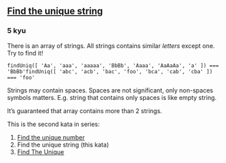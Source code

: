 <h2><a href=https://www.codewars.com/kata/585d8c8a28bc7403ea0000c3/train/javascript target="_blank">Find the unique string</a></h2><h3>5 kyu</h3><p>There is an array of strings. All strings contains similar <em>letters</em> except one. Try to find it!</p><pre><code class="language-javascript"><span class="cm-variable">findUniq</span>([ <span class="cm-string">'Aa'</span>, <span class="cm-string">'aaa'</span>, <span class="cm-string">'aaaaa'</span>, <span class="cm-string">'BbBb'</span>, <span class="cm-string">'Aaaa'</span>, <span class="cm-string">'AaAaAa'</span>, <span class="cm-string">'a'</span> ]) <span class="cm-operator">===</span> <span class="cm-string">'BbBb'</span><span class="cm-variable">findUniq</span>([ <span class="cm-string">'abc'</span>, <span class="cm-string">'acb'</span>, <span class="cm-string">'bac'</span>, <span class="cm-string">'foo'</span>, <span class="cm-string">'bca'</span>, <span class="cm-string">'cab'</span>, <span class="cm-string">'cba'</span> ]) <span class="cm-operator">===</span> <span class="cm-string">'foo'</span></code></pre><pre style="display: none;"><code class="language-php"><span class="cm-variable">find_uniq</span>([ <span class="cm-string">'Aa'</span>, <span class="cm-string">'aaa'</span>, <span class="cm-string">'aaaaa'</span>, <span class="cm-string">'BbBb'</span>, <span class="cm-string">'Aaaa'</span>, <span class="cm-string">'AaAaAa'</span>, <span class="cm-string">'a'</span> ]); <span class="cm-comment">// =&gt; 'BbBb'</span><span class="cm-variable">find_uniq</span>([ <span class="cm-string">'abc'</span>, <span class="cm-string">'acb'</span>, <span class="cm-string">'bac'</span>, <span class="cm-string">'foo'</span>, <span class="cm-string">'bca'</span>, <span class="cm-string">'cab'</span>, <span class="cm-string">'cba'</span> ]); <span class="cm-comment">// =&gt; 'foo'</span></code></pre><pre style="display: none;"><code class="language-python"><span class="cm-variable">find_uniq</span>([ <span class="cm-string">'Aa'</span>, <span class="cm-string">'aaa'</span>, <span class="cm-string">'aaaaa'</span>, <span class="cm-string">'BbBb'</span>, <span class="cm-string">'Aaaa'</span>, <span class="cm-string">'AaAaAa'</span>, <span class="cm-string">'a'</span> ]) <span class="cm-comment"># =&gt; 'BbBb'</span><span class="cm-variable">find_uniq</span>([ <span class="cm-string">'abc'</span>, <span class="cm-string">'acb'</span>, <span class="cm-string">'bac'</span>, <span class="cm-string">'foo'</span>, <span class="cm-string">'bca'</span>, <span class="cm-string">'cab'</span>, <span class="cm-string">'cba'</span> ]) <span class="cm-comment"># =&gt; 'foo'</span></code></pre><pre style="display: none;"><code class="language-cobol">      FindUniq([ <span class="cm-string">'</span><span class="cm-string">Aa'</span>, <span class="cm-string">'</span><span class="cm-string">aaa'</span>, <span class="cm-string">'</span><span class="cm-string">aaaaa'</span>, <span class="cm-string">'</span><span class="cm-string">BbBb'</span>, <span class="cm-string">'</span><span class="cm-string">Aaaa'</span>, <span class="cm-string">'</span><span class="cm-string">AaAaAa'</span>, <span class="cm-string">'</span><span class="cm-string">a'</span> ])      <span class="cm-comment">* =&gt; result = 'BbBb'</span>      FindUniq([ <span class="cm-string">'</span><span class="cm-string">abc'</span>, <span class="cm-string">'</span><span class="cm-string">acb'</span>, <span class="cm-string">'</span><span class="cm-string">bac'</span>, <span class="cm-string">'</span><span class="cm-string">foo'</span>, <span class="cm-string">'</span><span class="cm-string">bca'</span>, <span class="cm-string">'</span><span class="cm-string">cab'</span>, <span class="cm-string">'</span><span class="cm-string">cba'</span> ])      <span class="cm-comment">* =&gt; result = 'foo'</span></code></pre><p>Strings may contain spaces. Spaces are not significant, only non-spaces symbols matters. E.g. string that contains only spaces is like empty string.</p><p>It’s guaranteed that array contains more than 2 strings.</p><p>This is the second kata in series:</p><ol><li><a href="https://www.codewars.com/kata/585d7d5adb20cf33cb000235" data-turbolinks="false" target="_blank">Find the unique number</a></li><li>Find the unique string (this kata)</li><li><a href="https://www.codewars.com/kata/5862e0db4f7ab47bed0000e5" data-turbolinks="false" target="_blank">Find The Unique</a></li></ol>